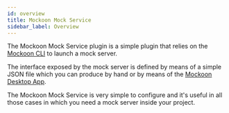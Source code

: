 ```yaml
---
id: overview
title: Mockoon Mock Service
sidebar_label: Overview
---
```


The Mockoon Mock Service plugin is a simple plugin that relies on the [Mockoon CLI](https://mockoon.com/cli/) to launch a mock server.

The interface exposed by the mock server is defined by means of a simple JSON file which you can produce by hand or by means of the [Mockoon Desktop App](https://mockoon.com/download/).

The Mockoon Mock Service is very simple to configure and it's useful in all those cases in which you need a mock server inside your project.
